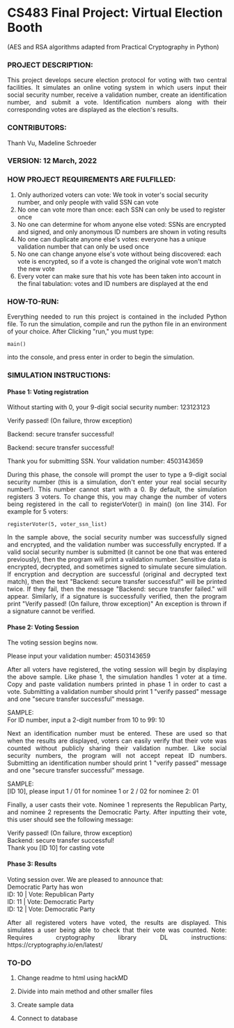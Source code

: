 # CS483 Final Project: Virtual Election Booth

(AES and RSA algorithms adapted from Practical Cryptography in Python)  

### PROJECT DESCRIPTION: 
<p align="justify"> This project develops secure election protocol for voting with two central facilities. It simulates an online voting system in which users input their social security number, receive a validation number, create an identification number, and submit a vote. Identification numbers along with their corresponding votes are displayed as the election's results.</p>

### CONTRIBUTORS: 
Thanh Vu, Madeline Schroeder  

### VERSION: 12 March, 2022
### HOW PROJECT REQUIREMENTS ARE FULFILLED:

1. Only authorized voters can vote: We took in voter's social security number, and only people with valid SSN can vote
2. No one can vote more than once: each SSN can only be used to register once
3. No one can determine for whom anyone else voted: SSNs are encrypted and signed, and only anonymous ID numbers are shown in voting results
4. No one can duplicate anyone else's votes: everyone has a unique validation number that can only be used once
5. No one can change anyone else's vote without being discovered: each vote is encrypted, so if a vote is changed the original vote won't match the new vote
6. Every voter can make sure that his vote has been taken into account in the final tabulation: votes and ID numbers are displayed at the end
### HOW-TO-RUN:

<p align="justify">
Everything needed to run this project is contained in the included Python file.  
To run the simulation, compile and run the python file in an environment of your choice. After Clicking "run," you must type:  	</p>

	main()
  
<p align="justify">into the console, and press enter in order to begin the simulation.</p>

### SIMULATION INSTRUCTIONS:
#### Phase 1: Voting registration

Without starting with 0, your 9-digit social security number: 123123123

Verify passed! (On failure, throw exception)

Backend: secure transfer successful!

Backend: secure transfer successful!

Thank you for submitting SSN. Your validation number:  4503143659

<p align="justify"> During this phase, the console will prompt the user to type a 9-digit social  
security number (this is a simulation, don't enter your real social security  
number!). This number cannot start with a 0. By default, the simulation registers  
3 voters. To change this, you may change the number of voters being registered in  
the call to registerVoter() in main() (on line 314). For example for 5 voters:  </p>

	registerVoter(5, voter_ssn_list)
	
<p align="justify"> In the sample above, the social security number was successfully signed and encrypted,   
and the validation number was successfully encrypted. If a valid social security number   
is submitted (it cannot be one that was entered previously), then the program will print  
a validation number. Sensitive data is encrypted, decrypted, and sometimes signed   
to simulate secure simulation. If encryption and decryption are successful (original   
and decrypted text match), then the text "Backend: secure transfer successful!"  
will be printed twice. If they fail, then the message "Backend:   
secure transfer failed." will appear. Similarly, if a signature is successfully  
verified, then the program print "Verify passed! (On failure, throw exception)"  
An exception is thrown if a signature cannot be verified.   
</p>

#### Phase 2: Voting Session

The voting session begins now.  

Please input your validation number: 4503143659

<p align="justify"> After all voters have registered, the voting session will begin by displaying the  
above sample. Like phase 1, the simulation handles 1 voter at a time. Copy and   
paste validation numbers printed in phase 1 in order to cast a vote. Submitting a   
validation number should print 1 "verify passed" message and one "secure transfer   
successful" message.  </p>

SAMPLE:  
For ID number, input a 2-digit number from 10 to 99: 10  

<p align="justify"> Next an identification number must be entered. These are used so that when the   
results are displayed, voters can easily verify that their vote was counted without  
publicly sharing their validation number. Like social security numbers, the program  
will not accept repeat ID numbers. Submitting an identification number should print  
1 "verify passed" message and one "secure transfer successful" message.  </p>

SAMPLE:  
[ID 10], please input 1 / 01 for nominee 1 or 2 / 02 for nominee 2: 01  

<p align="justify"> Finally, a user casts their vote. Nominee 1 represents the Republican Party, and  
nominee 2 represents the Democratic Party. After inputting their vote, this user  
should see the following message:   </p>

Verify passed! (On failure, throw exception)  
Backend: secure transfer successful!  
Thank you [ID 10] for casting vote  

#### Phase 3: Results

Voting session over. We are pleased to announce that:  
Democratic Party has won  
ID: 10 | Vote: Republican Party  
ID: 11 | Vote: Democratic Party  
ID: 12 | Vote: Democratic Party  

<p align="justify"> After all registered voters have voted, the results are displayed. This simulates  
a user being able to check that their vote was counted.  
Note: Requires cryptography library DL instructions: https://cryptography.io/en/latest/  </p>

### TO-DO

1. Change readme to html using hackMD

2. Divide into main method and other smaller files

3. Create sample data

4. Connect to database